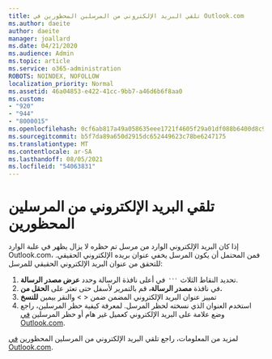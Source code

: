 ```yaml
---
title: تلقي البريد الإلكتروني من المرسلين المحظورين في Outlook.com
ms.author: daeite
author: daeite
manager: joallard
ms.date: 04/21/2020
ms.audience: Admin
ms.topic: article
ms.service: o365-administration
ROBOTS: NOINDEX, NOFOLLOW
localization_priority: Normal
ms.assetid: 46a04853-e422-41cc-9bb7-a46d6b6f8aa0
ms.custom:
- "920"
- "944"
- "8000015"
ms.openlocfilehash: 0cf6ab817a49a058635eee1721f4605f29a01df088b6400d8c90f5137efd30c1
ms.sourcegitcommit: b5f7da89a650d2915dc652449623c78be6247175
ms.translationtype: MT
ms.contentlocale: ar-SA
ms.lasthandoff: 08/05/2021
ms.locfileid: "54063831"
---
```

# <a name="receiving-email-from-blocked-senders"></a>تلقي البريد الإلكتروني من المرسلين المحظورين

إذا كان البريد الإلكتروني الوارد من مرسل تم حظره لا يزال يظهر في علبة الوارد Outlook.com، فمن المحتمل أن يكون المرسل يخفي عنوان بريده الإلكتروني الحقيقي. للتحقق من عنوان البريد الإلكتروني الحقيقي للمرسل:
  
1. تحديد النقاط الثلاث <img src='data:image/png;base64,iVBORw0KGgoAAAANSUhEUgAAABYAAAAPCAYAAADgbT9oAAAACXBIWXMAAA7EAAAOxAGVKw4bAAAAB3RJTUUH4wYLFhkF94QzeAAAAAd0RVh0QXV0aG9yAKmuzEgAAAAMdEVYdERlc2NyaXB0aW9uABMJISMAAAAKdEVYdENvcHlyaWdodACsD8w6AAAADnRFWHRDcmVhdGlvbiB0aW1lADX3DwkAAAAJdEVYdFNvZnR3YXJlAF1w/zoAAAALdEVYdERpc2NsYWltZXIAt8C0jwAAAAh0RVh0V2FybmluZwDAG+aHAAAAB3RFWHRTb3VyY2UA9f+D6wAAAAh0RVh0Q29tbWVudAD2zJa/AAAABnRFWHRUaXRsZQCo7tInAAAAL0lEQVQ4jWP8////fwYaACZaGDpq8HAzuKGhnqGhoR5DIaniNHMx42gGGTUYAwAAw6QRD6XFR1wAAAAASUVORK5CYII=' />
 في أعلى نافذة الرسالة وحدد **عرض مصدر الرسالة**.
2. في نافذة **مصدر الرسالة،** قم بالتمرير لأسفل حتى تعثر على **الحقل من.**
3. تمييز عنوان البريد الإلكتروني المضمن ضمن \< \> والنقر بيمين **للنسخ**
4. استخدم العنوان الذي نسخته لحظر المرسل. لمعرفة كيفية حظر المرسلين، راجع وضع علامة على البريد الإلكتروني كعميل غير هام أو حظر المرسلين [في Outlook.com](https://support.office.com/article/a3ece97b-82f8-4a5e-9ac3-e92fa6427ae4?wt.mc_id=Office_Outlook_com_Alchemy).

لمزيد من المعلومات، راجع تلقي البريد الإلكتروني من المرسلين المحظورين [في Outlook.com](https://support.office.com/article/265923a0-b52c-4157-92c8-370385215da1?wt.mc_id=Office_Outlook_com_Alchemy).
